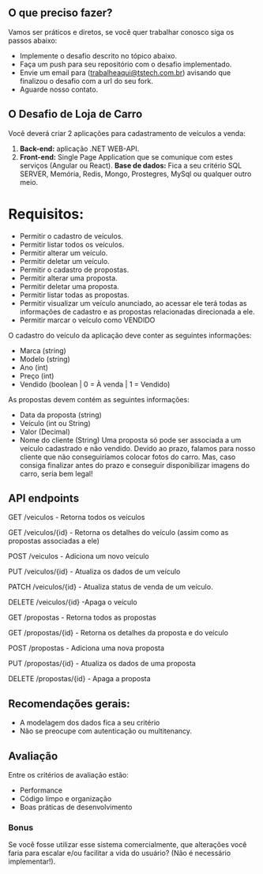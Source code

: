 ## O que preciso fazer?
Vamos ser práticos e diretos, se você quer trabalhar conosco siga os passos abaixo:
*	Implemente o desafio descrito no tópico abaixo.
*	Faça um push para seu repositório com o desafio implementado.
*	Envie um email para (trabalheaqui@tstech.com.br) avisando que finalizou o desafio com a url do seu fork.
*	Aguarde nosso contato.

## O Desafio de Loja de Carro
Você deverá criar 2 aplicações para cadastramento de veículos a venda:
1. **Back-end:** aplicação .NET WEB-API.
2. **Front-end:** Single Page Application que se comunique com estes serviços (Angular ou React).
**Base de dados:** Fica a seu critério SQL SERVER, Memória, Redis, Mongo, Prostegres, MySql ou qualquer outro meio.

# Requisitos:
-	Permitir o cadastro de veículos.
-	Permitir listar todos os veículos.
-	Permitir alterar um veículo.
-	Permitir deletar um veículo.
-	Permitir o cadastro de propostas.
-	Permitir alterar uma proposta.
-	Permitir deletar uma proposta.
-	Permitir listar todas as propostas.
-	Permitir visualizar um veículo anunciado, ao acessar ele terá todas as informações de cadastro e as propostas relacionadas direcionada a ele.
-	Permitir marcar o veículo como VENDIDO


O cadastro do veículo da aplicação deve conter as seguintes informações:
-	Marca (string)
-	Modelo (string)
-	Ano (int)
-	Preço (int)
-	Vendido (boolean | 0 = À venda | 1 = Vendido)

As propostas devem contém as seguintes informações:
-	Data da proposta (string)
-	Veículo (int ou String)
-	Valor (Decimal)
-	Nome do cliente (String)
Uma proposta só pode ser associada a um veículo cadastrado e não vendido. 
Devido ao prazo, falamos para nosso cliente que não conseguiríamos colocar fotos do carro. Mas, caso consiga finalizar antes do prazo e conseguir disponibilizar imagens do carro, seria bem legal!

## API endpoints
GET /veiculos - Retorna todos os veículos

GET /veiculos/{id} - Retorna os detalhes do veículo (assim como as propostas associadas a ele)

POST /veiculos - Adiciona um novo veículo

PUT /veiculos/{id} - Atualiza os dados de um veículo

PATCH /veiculos/{id} - Atualiza status de venda de um veículo.

DELETE /veiculos/{id} -Apaga o veículo

GET /propostas - Retorna todos as propostas

GET /propostas/{id} - Retorna os detalhes da proposta e do veículo 

POST /propostas - Adiciona uma nova proposta

PUT /propostas/{id} - Atualiza os dados de uma proposta

DELETE /propostas/{id} - Apaga a proposta

## Recomendações gerais:
*	A modelagem dos dados fica a seu critério 
*	Não se preocupe com autenticação ou multitenancy.

## Avaliação
Entre os critérios de avaliação estão:
*	Performance
*	Código limpo e organização
*	Boas práticas de desenvolvimento

### Bonus
Se você fosse utilizar esse sistema comercialmente, que alterações você faria para escalar e/ou facilitar a vida do usuário? (Não é necessário implementar!).
